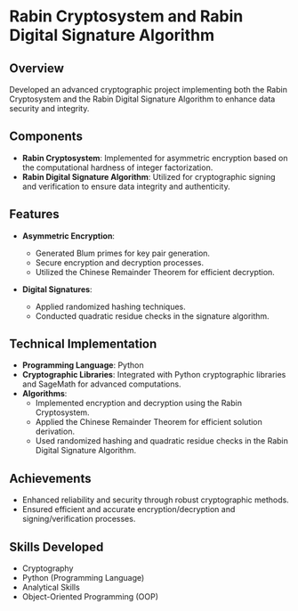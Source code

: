 # Rabin Cryptosystem and Rabin Digital Signature Algorithm


## Overview
Developed an advanced cryptographic project implementing both the Rabin Cryptosystem and the Rabin Digital Signature Algorithm to enhance data security and integrity.

## Components
- **Rabin Cryptosystem**: Implemented for asymmetric encryption based on the computational hardness of integer factorization.
- **Rabin Digital Signature Algorithm**: Utilized for cryptographic signing and verification to ensure data integrity and authenticity.

## Features
- **Asymmetric Encryption**:
  - Generated Blum primes for key pair generation.
  - Secure encryption and decryption processes.
  - Utilized the Chinese Remainder Theorem for efficient decryption.
  
- **Digital Signatures**:
  - Applied randomized hashing techniques.
  - Conducted quadratic residue checks in the signature algorithm.

## Technical Implementation
- **Programming Language**: Python
- **Cryptographic Libraries**: Integrated with Python cryptographic libraries and SageMath for advanced computations.
- **Algorithms**:
  - Implemented encryption and decryption using the Rabin Cryptosystem.
  - Applied the Chinese Remainder Theorem for efficient solution derivation.
  - Used randomized hashing and quadratic residue checks in the Rabin Digital Signature Algorithm.

## Achievements
- Enhanced reliability and security through robust cryptographic methods.
- Ensured efficient and accurate encryption/decryption and signing/verification processes.

## Skills Developed
- Cryptography
- Python (Programming Language)
- Analytical Skills
- Object-Oriented Programming (OOP)
